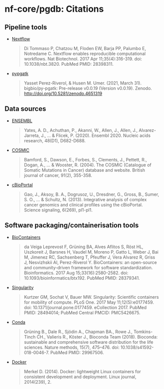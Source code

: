 # nf-core/pgdb: Citations

## Pipeline tools

* [Nextflow](https://www.ncbi.nlm.nih.gov/pubmed/28398311/)
  > Di Tommaso P, Chatzou M, Floden EW, Barja PP, Palumbo E, Notredame C. Nextflow enables reproducible computational workflows. Nat Biotechnol. 2017 Apr 11;35(4):316-319. doi: 10.1038/nbt.3820. PubMed PMID: 28398311.

* [pypgatk](https://zenodo.org/record/4651319#.YHBsEBPdvUI)
  > Yasset Perez-Riverol, & Husen M. Umer. (2021, March 31). bigbio/py-pgatk: Pre-release v0.0.19 (Version v0.0.19). Zenodo. http://doi.org/10.5281/zenodo.4651319

## Data sources

* [ENSEMBL](https://pubmed.ncbi.nlm.nih.gov/31691826/)
  > Yates, A. D., Achuthan, P., Akanni, W., Allen, J., Allen, J., Alvarez-Jarreta, J., ... & Flicek, P. (2020). Ensembl 2020. Nucleic acids research, 48(D1), D682-D688.

* [COSMIC](https://pubmed.ncbi.nlm.nih.gov/15188009/)
  > Bamford, S., Dawson, E., Forbes, S., Clements, J., Pettett, R., Dogan, A., ... & Wooster, R. (2004). The COSMIC (Catalogue of Somatic Mutations in Cancer) database and website. British journal of cancer, 91(2), 355-358.

* [cBioPortal](https://pubmed.ncbi.nlm.nih.gov/23550210/)
  > Gao, J., Aksoy, B. A., Dogrusoz, U., Dresdner, G., Gross, B., Sumer, S. O., ... & Schultz, N. (2013). Integrative analysis of complex cancer genomics and clinical profiles using the cBioPortal. Science signaling, 6(269), pl1-pl1.

## Software packaging/containerisation tools

* [BioContainers](https://www.ncbi.nlm.nih.gov/pubmed/28379341/)
  > da Veiga Leprevost F, Grüning BA, Alves Aflitos S, Röst HL, Uszkoreit J, Barsnes H, Vaudel M, Moreno P, Gatto L, Weber J, Bai M, Jimenez RC, Sachsenberg T, Pfeuffer J, Vera Alvarez R, Griss J, Nesvizhskii AI, Perez-Riverol Y. BioContainers: an open-source and community-driven framework for software standardization. Bioinformatics. 2017 Aug 15;33(16):2580-2582. doi: 10.1093/bioinformatics/btx192. PubMed PMID: 28379341.

* [Singularity](https://www.ncbi.nlm.nih.gov/pubmed/28494014/)
  > Kurtzer GM, Sochat V, Bauer MW. Singularity: Scientific containers for mobility of compute. PLoS One. 2017 May 11;12(5):e0177459. doi: 10.1371/journal.pone.0177459. eCollection 2017. PubMed PMID: 28494014; PubMed Central PMCID: PMC5426675.

* [Conda](https://www.ncbi.nlm.nih.gov/pubmed/29967506/)
  > Grüning B., Dale R., Sjödin A., Chapman BA., Rowe J., Tomkins-Tinch CH., Valieris R., Köster J., Bioconda Team (2018). Bioconda: sustainable and comprehensive software distribution for the life sciences. Nature methods, 15(7), 475–476. doi: 10.1038/s41592-018-0046-7. PubMed PMID: 29967506.

* [Docker](https://www.docker.com/)
  > Merkel D. (2014). Docker: lightweight Linux containers for consistent development and deployment. Linux journal, 2014(239), 2.
